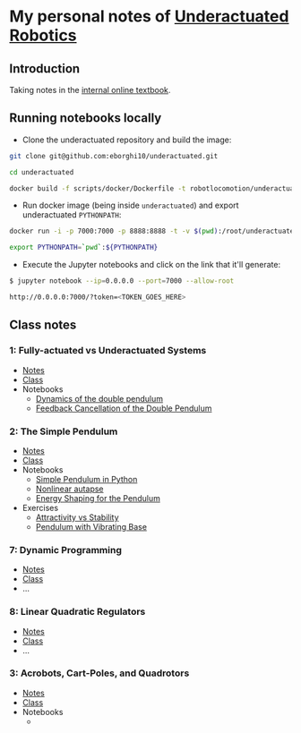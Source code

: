 # My personal notes of [Underactuated Robotics](https://courses.edx.org/courses/course-v1:MITx+6.832x_2+3T2015/courseware)

## Introduction

Taking notes in the [internal online textbook](http://underactuated.mit.edu/).

## Running notebooks locally

- Clone the underactuated repository and build the image:

```sh
git clone git@github.com:eborghi10/underactuated.git

cd underactuated

docker build -f scripts/docker/Dockerfile -t robotlocomotion/underactuated:latest .
```

- Run docker image (being inside `underactuated`) and export underactuated `PYTHONPATH`:

```sh
docker run -i -p 7000:7000 -p 8888:8888 -t -v $(pwd):/root/underactuated -w /root/underactuated robotlocomotion/underactuated:latest

export PYTHONPATH=`pwd`:${PYTHONPATH}
```

- Execute the Jupyter notebooks and click on the link that it'll generate:

```sh
$ jupyter notebook --ip=0.0.0.0 --port=7000 --allow-root

http://0.0.0.0:7000/?token=<TOKEN_GOES_HERE>
```

## Class notes

### 1: Fully-actuated vs Underactuated Systems

- [Notes](http://underactuated.mit.edu/intro.html)
- [Class](https://www.youtube.com/watch?v=VeEqtTgDXFc)
- Notebooks
  - [Dynamics of the double pendulum](https://github.com/RussTedrake/underactuated/blob/master/examples/double_pendulum/dynamics.ipynb)
  - [Feedback Cancellation of the Double Pendulum](https://github.com/RussTedrake/underactuated/blob/master/examples/double_pendulum/feedback_cancellation.ipynb)

### 2: The Simple Pendulum

- [Notes](http://underactuated.mit.edu/pend.html)
- [Class](https://www.youtube.com/watch?v=LjIcxrxeW44)
- Notebooks
  - [Simple Pendulum in Python](https://github.com/RussTedrake/underactuated/blob/master/examples/pendulum/torque_slider_demo.ipynb)
  - [Nonlinear autapse](https://github.com/RussTedrake/underactuated/blob/master/examples/autapse_and_lstm.ipynb)
  - [Energy Shaping for the Pendulum](https://github.com/RussTedrake/underactuated/blob/master/examples/pendulum/energy_shaping.ipynb)
- Exercises
  - [Attractivity vs Stability](https://github.com/RussTedrake/underactuated/blob/master/exercises/pend/attractivity_vs_stability/attractivity_vs_stability.ipynb)
  - [Pendulum with Vibrating Base](https://github.com/RussTedrake/underactuated/blob/master/exercises/pend/vibrating_pendulum/vibrating_pendulum.ipynb)

### 7: Dynamic Programming

- [Notes](http://underactuated.mit.edu/dp.html)
- [Class](https://www.youtube.com/watch?v=GPvw92IKO44)
- ...

### 8: Linear Quadratic Regulators

- [Notes](http://underactuated.mit.edu/lqr.html)
- [Class](https://www.youtube.com/watch?v=UZpLHlDV4gA)
- ...

### 3: Acrobots, Cart-Poles, and Quadrotors

- [Notes](http://underactuated.mit.edu/acrobot.html)
- [Class]()
- Notebooks
   - []()
